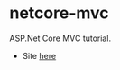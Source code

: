# netcore-mvc
ASP.Net Core MVC tutorial.

- Site [here](https://docs.microsoft.com/en-gb/aspnet/core/tutorials/first-mvc-app/?view=aspnetcore-2.2)